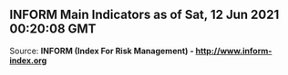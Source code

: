 ## INFORM Main Indicators as of Sat, 12 Jun 2021 00:20:08 GMT

Source: **INFORM (Index For Risk Management) - http://www.inform-index.org**